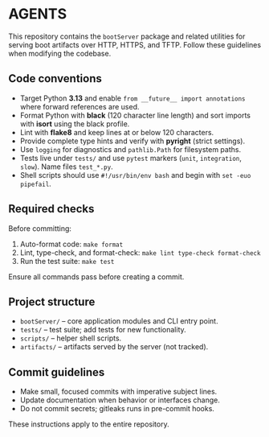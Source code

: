 # AGENTS

This repository contains the `bootServer` package and related utilities for serving boot
artifacts over HTTP, HTTPS, and TFTP. Follow these guidelines when modifying the codebase.

## Code conventions

- Target Python **3.13** and enable `from __future__ import annotations` where forward references are used.
- Format Python with **black** (120 character line length) and sort imports with **isort** using the black profile.
- Lint with **flake8** and keep lines at or below 120 characters.
- Provide complete type hints and verify with **pyright** (strict settings).
- Use `logging` for diagnostics and `pathlib.Path` for filesystem paths.
- Tests live under `tests/` and use `pytest` markers (`unit`, `integration`, `slow`). Name files `test_*.py`.
- Shell scripts should use `#!/usr/bin/env bash` and begin with `set -euo pipefail`.

## Required checks

Before committing:

1. Auto-format code: `make format`
2. Lint, type-check, and format-check: `make lint type-check format-check`
3. Run the test suite: `make test`

Ensure all commands pass before creating a commit.

## Project structure

- `bootServer/` – core application modules and CLI entry point.
- `tests/` – test suite; add tests for new functionality.
- `scripts/` – helper shell scripts.
- `artifacts/` – artifacts served by the server (not tracked).

## Commit guidelines

- Make small, focused commits with imperative subject lines.
- Update documentation when behavior or interfaces change.
- Do not commit secrets; gitleaks runs in pre-commit hooks.

These instructions apply to the entire repository.
